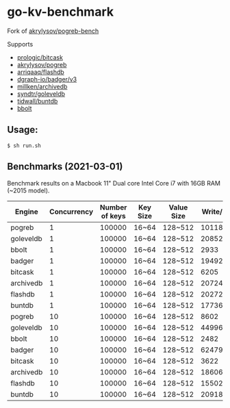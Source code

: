 # go-kv-benchmark

Fork of [akrylysov/pogreb-bench](https://github.com/akrylysov/pogreb-bench)

Supports 

- [prologic/bitcask](https://git.mills.io/prologic/bitcask)
- [akrylysov/pogreb](https://github.com/akrylysov/pogreb)
- [arriqaaq/flashdb](https://github.com/arriqaaq/flashdb)
- [dgraph-io/badger/v3](https://github.com/dgraph-io/badger)
- [millken/archivedb](https://github.com/millken/archivedb)
- [syndtr/goleveldb](https://github.com/syndtr/goleveldb)
- [tidwall/buntdb](https://github.com/tidwall/buntdb)
- [bbolt](https://go.etcd.io/bbolt)

## Usage:

```#!bash
$ sh run.sh
```

## Benchmarks (2021-03-01)

Benchmark results on a Macbook 11" Dual core Intel Core i7 with 16GB RAM (~2015 model).

|Engine   |Concurrency|Number of keys|Key Size|Value Size|Write/s|Reads/s|Size (MB)|Time (sec)|
|---------|-----------|--------------|--------|----------|-------|-------|---------|----------|
|pogreb   |1          |100000        |16~64   |128~512   |10118  |173209 |37.79MB  |10.460    |
|goleveldb|1          |100000        |16~64   |128~512   |20852  |102263 |35.65MB  |5.773     |
|bbolt    |1          |100000        |16~64   |128~512   |2933   |326489 |56.01MB  |34.394    |
|badger   |1          |100000        |16~64   |128~512   |19492  |154955 |2.14GB   |5.775     |
|bitcask  |1          |100000        |16~64   |128~512   |6205   |244413 |42.69MB  |16.525    |
|archivedb|1          |100000        |16~64   |128~512   |207241 |1948314|1.00GB   |0.534     |
|flashdb  |1          |100000        |16~64   |128~512   |20272  |559364 |36.57MB  |5.111     |
|buntdb   |1          |100000        |16~64   |128~512   |17736  |457576 |37.00MB  |5.857     |
|pogreb   |10         |100000        |16~64   |128~512   |8602   |928049 |75.67MB  |11.732    |
|goleveldb|10         |100000        |16~64   |128~512   |44996  |439251 |71.30MB  |2.450     |
|bbolt    |10         |100000        |16~64   |128~512   |2482   |545551 |119.36MB |40.468    |
|badger   |10         |100000        |16~64   |128~512   |62479  |437967 |2.15GB   |1.829     |
|bitcask  |10         |100000        |16~64   |128~512   |3622   |1009171|85.43MB  |27.701    |
|archivedb|10         |100000        |16~64   |128~512   |186069 |7911332|1.00GB   |0.550     |
|flashdb  |10         |100000        |16~64   |128~512   |15502  |3185850|73.18MB  |6.482     |
|buntdb   |10         |100000        |16~64   |128~512   |20918  |2035365|73.98MB  |4.830     |

